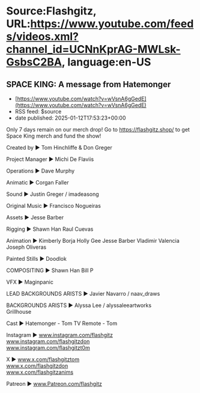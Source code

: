 # Source:Flashgitz, URL:https://www.youtube.com/feeds/videos.xml?channel_id=UCNnKprAG-MWLsk-GsbsC2BA, language:en-US

## SPACE KING: A message from Hatemonger
 - [https://www.youtube.com/watch?v=wVsnA6gGedE](https://www.youtube.com/watch?v=wVsnA6gGedE)
 - RSS feed: $source
 - date published: 2025-01-12T17:53:23+00:00

Only 7 days remain on our merch drop! Go to https://flashgitz.shop/ to get Space King merch and fund the show!

Created by ► 
Tom Hinchliffe & Don Greger

Project Manager ►
Michi De Flaviis

Operations ►
Dave Murphy

Animatic ►
Corgan Faller

Sound ► 
Justin Greger   / imadeasong  

Original Music ►
Francisco Nogueiras

Assets ►
Jesse Barber

Rigging ►
Shawn Han
Raul Cuevas

Animation ►
Kimberly Borja
Holly Gee
Jesse Barber
Vladimir Valencia
Joseph Oliveras 

Painted Stills ►
Doodlok

COMPOSITING ►
Shawn Han
Bill P 

VFX  ►
Maginpanic  

LEAD BACKGROUNDS ARISTS ►
Javier Navarro   / naav_draws  

BACKGROUNDS ARISTS ►
Alyssa Lee   / alyssaleeartworks   
Grillhouse 

Cast ►
Hatemonger - Tom
TV Remote - Tom

Instagram ►
www.instagram.com/flashgitz  
www.instagram.com/flashgitzdon  
www.instagram.com/flashgitzt0m  

X ►
www.x.com/flashgitztom  
www.x.com/flashgitzdon  
www.x.com/flashgitzanims  

Patreon ►
www.Patreon.com/flashgitz

